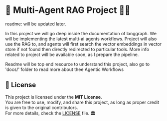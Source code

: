 # 🎇  Multi-Agent RAG Project 🚀🎆
readme: will be updated later.

In this project we will go deep inside the documentation of langgraph.
We will be implementing the latest multi-ai  agents workflows.
Project will also use the RAG to, and agents will first search the vector embeddings in vector  store if not found then directly redirected to particular tools.
More info related to project will be  available soon, as I prepare the pipeline.

Readme will be top end resource to understand this project, also go to 'docs/' folder to read more about thee Agentic Workflows

## 📜 License
This project is licensed under the **MIT License**.  
You are free to use, modify, and share this project, as long as proper credit is given to the original contributors.  
For more details, check the [LICENSE](LICENSE) file. 🏛️

